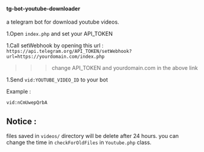 #### tg-bot-youtube-downloader
a telegram bot for download youtube videos.

1.Open `index.php` and set your API_TOKEN
 
1.Call setWebhook by opening this url : `https://api.telegram.org/API_TOKEN/setWebhook?url=https://yourdomain.com/index.php`
 
 >>> change API_TOKEN and yourdomain.com in the above link
 
1.Send `vid:YOUTUBE_VIDEO_ID` to your bot

Example : 

`vid:nCmUwepQrbA`

## Notice :

files saved in `videos/` directory will be delete after 24 hours. you can change the time in `checkForOldFiles` in `Youtube.php` class.
